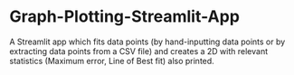 # Graph-Plotting-Streamlit-App
A Streamlit app which fits data points (by hand-inputting data points or by extracting data points from a CSV file) and creates a 2D with relevant statistics (Maximum error, Line of Best fit) also printed.
